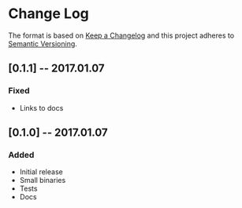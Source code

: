 # Change Log

The format is based on [Keep a Changelog](http://keepachangelog.com/) 
and this project adheres to [Semantic Versioning](http://semver.org/).

## [0.1.1] -- 2017.01.07
### Fixed
- Links to docs

## [0.1.0] -- 2017.01.07
### Added
- Initial release
- Small binaries
- Tests
- Docs
